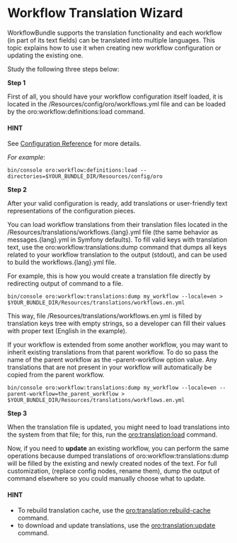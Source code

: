 <a id="backend-workflows-translation-wizard"></a>

# Workflow Translation Wizard

WorkflowBundle supports the translation functionality and each workflow (in part of its text fields) can be translated into multiple languages.
This topic explains how to use it when creating new workflow configuration or updating the existing one.

Study the following three steps below:

**Step 1**

First of all, you should have your workflow configuration itself loaded, it is located in the <YourBundle>/Resources/config/oro/workflows.yml file and can be loaded by the oro:workflow:definitions:load command.

#### HINT
See [Configuration Reference](configuration-reference.md#backend-workflows-config-reference) for more details.

*For example*:

```none
bin/console oro:workflow:definitions:load --directories=$YOUR_BUNDLE_DIR/Resources/config/oro
```

**Step 2**

After your valid configuration is ready, add translations or user-friendly text representations of the configuration pieces.

You can load workflow translations from their translation files located in the <YourBundle>/Resources/translations/workflows.{lang}.yml file (the same behavior as messages.{lang}.yml in Symfony defaults). To fill valid keys with translation text, use the oro:workflow:translations:dump command that dumps all keys related to your workflow translation to the output (stdout), and can be used to build the workflows.{lang}.yml file.

For example, this is how you would create a translation file directly by redirecting output of command to a file.

```none
bin/console oro:workflow:translations:dump my_workflow --locale=en > $YOUR_BUNDLE_DIR/Resources/translations/workflows.en.yml
```

This way, file <YourBundleDirectory>/Resources/translations/workflows.en.yml is filled by translation keys tree with empty strings, so a developer can fill their values with proper text (English in the example).

If your workflow is extended from some another workflow, you may want to inherit existing translations from that parent workflow. To do so pass the name of the parent workflow as the –parent-workflow option value. Any translations that are not present in your workflow will automatically be copied from the parent workflow.

```none
bin/console oro:workflow:translations:dump my_workflow --locale=en --parent-workflow=the_parent_workflow > $YOUR_BUNDLE_DIR/Resources/translations/workflows.en.yml
```

**Step 3**

When the translation file is updated, you might need to load translations into the system from that file; for this, run the [oro:translation:load](../../../bundles/platform/TranslationBundle/commands.md#oro-translation-load-command) command.

Now, if you need to **update** an existing workflow, you can perform the same operations because dumped translations of oro:workflow:translations:dump will be filled by the existing and newly created nodes of the text. For full customization, (replace config nodes, rename them), dump the output of command elsewhere so you could manually choose what to update.

#### HINT
- To rebuild translation cache, use the [oro:translation:rebuild-cache](../../../bundles/platform/TranslationBundle/commands.md#oro-translation-rebuild-cache-command) command.
- to download and update translations, use the [oro:translation:update](../../../bundles/platform/TranslationBundle/commands.md#oro-translation-update-command) command.
